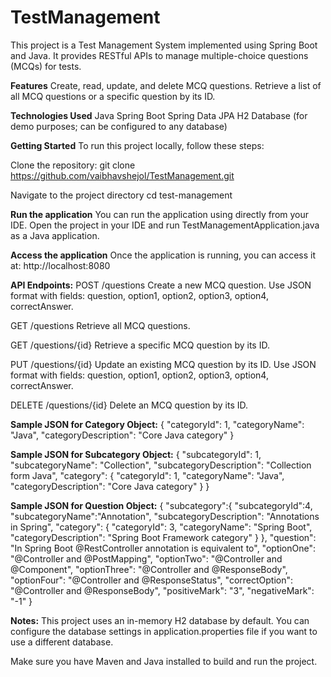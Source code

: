 # TestManagement
This project is a Test Management System implemented using Spring Boot and Java. It provides RESTful APIs to manage multiple-choice questions (MCQs) for tests.

**Features**
Create, read, update, and delete MCQ questions.
Retrieve a list of all MCQ questions or a specific question by its ID.

**Technologies Used**
Java
Spring Boot
Spring Data JPA
H2 Database (for demo purposes; can be configured to any database)

**Getting Started**
To run this project locally, follow these steps:

Clone the repository:
git clone https://github.com/vaibhavshejol/TestManagement.git

Navigate to the project directory
cd test-management

**Run the application**
You can run the application using directly from your IDE.
Open the project in your IDE and run TestManagementApplication.java as a Java application.

**Access the application**
Once the application is running, you can access it at:
http://localhost:8080

**API Endpoints:**
POST /questions
Create a new MCQ question. Use JSON format with fields: question, option1, option2, option3, option4, correctAnswer.

GET /questions
Retrieve all MCQ questions.

GET /questions/{id}
Retrieve a specific MCQ question by its ID.

PUT /questions/{id}
Update an existing MCQ question by its ID. Use JSON format with fields: question, option1, option2, option3, option4, correctAnswer.

DELETE /questions/{id}
Delete an MCQ question by its ID.

**Sample JSON for Category Object:**
{
    "categoryId": 1,
    "categoryName": "Java",
    "categoryDescription": "Core Java category"
}

**Sample JSON for Subcategory Object:**
{
    "subcategoryId": 1,
    "subcategoryName": "Collection",
    "subcategoryDescription": "Collection form Java",
    "category": {
        "categoryId": 1,
        "categoryName": "Java",
        "categoryDescription": "Core Java category"
    }
}

**Sample JSON for Question Object:**
{
	"subcategory":{
		"subcategoryId":4,
        "subcategoryName":"Annotation",
        "subcategoryDescription": "Annotations in Spring",
        "category": {
            "categoryId": 3,
            "categoryName": "Spring Boot",
            "categoryDescription": "Spring Boot Framework category"
        }
	},
	"question": "In Spring Boot @RestController annotation is equivalent to",
	"optionOne": "@Controller and @PostMapping",
	"optionTwo": "@Controller and @Component",
	"optionThree": "@Controller and @ResponseBody",
	"optionFour": "@Controller and @ResponseStatus",
	"correctOption": "@Controller and @ResponseBody",
	"positiveMark": "3",
	"negativeMark": "-1"
}

**Notes:**
This project uses an in-memory H2 database by default. You can configure the database settings in application.properties file if you want to use a different database.

Make sure you have Maven and Java installed to build and run the project.
